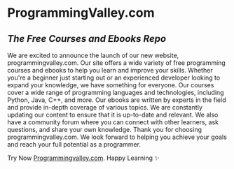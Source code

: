 # ProgrammingValley.com
## _The Free Courses and Ebooks Repo_
We are excited to announce the launch of our new website, programmingvalley.com.
Our site offers a wide variety of free programming courses and ebooks to help you learn and improve your skills. Whether you're a beginner just starting out or an experienced developer looking to expand your knowledge, we have something for everyone.
Our courses cover a wide range of programming languages and technologies, including Python, Java, C++, and more. Our ebooks are written by experts in the field and provide in-depth coverage of various topics.
We are constantly updating our content to ensure that it is up-to-date and relevant. We also have a community forum where you can connect with other learners, ask questions, and share your own knowledge.
Thank you for choosing programmingvalley.com. We look forward to helping you achieve your goals and reach your full potential as a programmer.

Try Now [Programmingvalley.com](https://programmingvalley.com).
Happy Learning ✨
